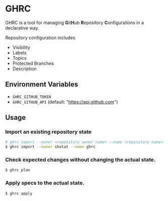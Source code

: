 # GHRC

GHRC is a tool for managing **G**it**H**ub **R**epository **C**onfigurations in a declarative way.

Repository configuration includes

- Visibility
- Labels
- Topics
- Protected Branches
- Description

## Environment Variables

- `GHRC_GITHUB_TOKEN`
- `GHRC_GITHUB_API` (default: "https://api.github.com")

## Usage

### Import an existing repository state

```sh
# ghrc import --owner <repository owner name> --name <repository name>
$ ghrc import --owner shotat --name ghrc
```

### Check expected changes without changing the actual state.

```sh
$ ghrc plan
```

### Apply specs to the actual state.

```sh
$ ghrc apply
```

